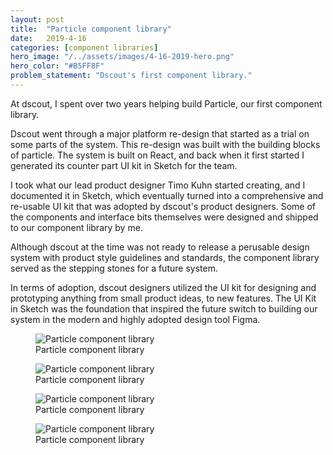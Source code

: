 ```yaml
---
layout: post
title:  "Particle component library"
date:   2019-4-16
categories: [component libraries]
hero_image: "/../assets/images/4-16-2019-hero.png"
hero_color: "#B5FF8F"
problem_statement: "Dscout's first component library."
---
```


At dscout, I spent over two years helping build Particle, our first component library.

Dscout went through a major platform re-design that started as a trial on some parts of the system. This re-design was built with the building blocks of particle. The system is built on React, and back when it first started I generated its counter part UI kit in Sketch for the team.

I took what our lead product designer Timo Kuhn started creating, and I documented it in Sketch, which eventually turned into a comprehensive and re-usable UI kit that was adopted by dscout's product designers. Some of the components and interface bits themselves were designed and shipped to our component library by me.

Although dscout at the time was not ready to release a perusable design system with product style guidelines and standards, the component library served as the stepping stones for a future system.

In terms of adoption, dscout designers utilized the UI kit for designing and prototyping anything from small product ideas, to new features. The UI Kit in Sketch was the foundation that inspired the future switch to building our system in the modern and highly adopted design tool Figma.

<figure>
	<img src="{{ site.baseurl }}/assets/images/particle-1.png" title="Particle component library" />
	<figcaption class="media-caption center">Particle component library</figcaption>
</figure>

<figure>
	<img src="{{ site.baseurl }}/assets/images/particle-2.png" title="Particle component library" />
	<figcaption class="media-caption center">Particle component library</figcaption>
</figure>

<figure>
	<img src="{{ site.baseurl }}/assets/images/particle-3.png" title="Particle component library" />
	<figcaption class="media-caption center">Particle component library</figcaption>
</figure>

<figure>
	<img src="{{ site.baseurl }}/assets/images/particle-4.png" title="Particle component library" />
	<figcaption class="media-caption center">Particle component library</figcaption>
</figure>
